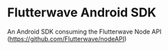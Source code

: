 # Flutterwave Android SDK

An Android SDK consuming the Flutterwave Node API      (https://github.com/Flutterwave/nodeAPI)
